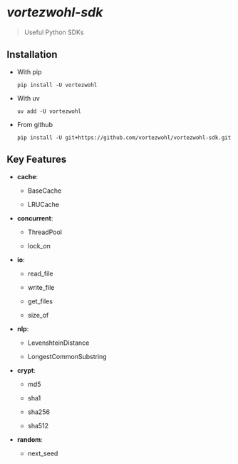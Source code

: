 # *vortezwohl-sdk*

> Useful Python SDKs

## Installation

- With pip

    ```
    pip install -U vortezwohl
    ```

- With uv

    ```
    uv add -U vortezwohl
    ```

- From github

    ```
    pip install -U git+https://github.com/vortezwohl/vortezwohl-sdk.git
    ```

## Key Features

- **cache**:

    - BaseCache

    - LRUCache

- **concurrent**:

    - ThreadPool

    - lock_on

- **io**:

    - read_file

    - write_file

    - get_files

    - size_of

- **nlp**:

    - LevenshteinDistance

    - LongestCommonSubstring

- **crypt**:

    - md5

    - sha1

    - sha256

    - sha512

- **random**:

    - next_seed
